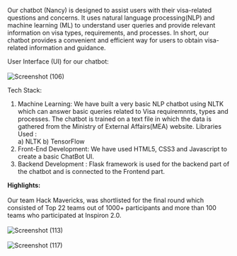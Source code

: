 Our chatbot (Nancy) is designed to assist users with their visa-related questions and concerns. It uses natural language processing(NLP) and machine learning (ML)
to understand user queries and provide relevant information on visa types, requirements, and processes.
In short, our chatbot provides a convenient and efficient way for users to obtain visa-related information and guidance.

User Interface (UI) for our chatbot: <br><br>
![Screenshot (106)](https://user-images.githubusercontent.com/83204279/227520318-67ecd0ac-4a12-4db7-968f-8210c1f8abda.png)



Tech Stack:
1) Machine Learning:
We have built a very basic NLP chatbot using NLTK which can answer basic queries related to Visa requiremnnts, types and processes. The chatbot is trained 
on a text file in which the data is gathered from the Ministry of External Affairs(MEA) website.
Libraries Used : <br>
a) NLTK
b) TensorFlow
2) Front-End Development:
We have used HTML5, CSS3 and Javascript to create a basic ChatBot UI.
3) Backend Development : 
Flask framework is used for the backend part of the chatbot and is connected to the Frontend part.

<b>Highlights:</b><br><br>
Our team Hack Mavericks, was shortlisted for the final round which consisted of Top 22 teams out of 1000+ participants and more than 100 teams who participated at Inspiron 2.0. <br><br>
![Screenshot (113)](https://user-images.githubusercontent.com/83204279/228348852-bb10e7e3-ad95-4833-a00d-fe223c5a7362.png)<br><br>
![Screenshot (117)](https://user-images.githubusercontent.com/83204279/228608031-bd9b6ccc-e309-4334-bbe2-76953511746b.png)



